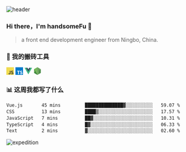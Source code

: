 ![header](https://raw.githubusercontent.com/fzq1998/fzq1998/master/header.png)

### Hi there，I'm handsomeFu 👋

> a front end development engineer from Ningbo, China.

### 🔧 我的搬砖工具
<code><img height="20" src="https://raw.githubusercontent.com/github/explore/80688e429a7d4ef2fca1e82350fe8e3517d3494d/topics/javascript/javascript.png" alt="javascript"></code>
<code><img height="20" src="https://raw.githubusercontent.com/github/explore/80688e429a7d4ef2fca1e82350fe8e3517d3494d/topics/typescript/typescript.png" alt="typescript"></code>
<code><img height="20" src="https://raw.githubusercontent.com/github/explore/80688e429a7d4ef2fca1e82350fe8e3517d3494d/topics/vue/vue.png" alt="vue"></code>
<code><img height="20" src="https://raw.githubusercontent.com/github/explore/80688e429a7d4ef2fca1e82350fe8e3517d3494d/topics/nodejs/nodejs.png" alt="nodejs"></code>



### 📊 这周我都写了什么
<!--START_SECTION:waka-->

```txt
Vue.js       45 mins         ██████████████▓░░░░░░░░░░   59.07 %
CSS          13 mins         ████▒░░░░░░░░░░░░░░░░░░░░   17.57 %
JavaScript   7 mins          ██▓░░░░░░░░░░░░░░░░░░░░░░   10.31 %
TypeScript   4 mins          █▓░░░░░░░░░░░░░░░░░░░░░░░   06.33 %
Text         2 mins          ▓░░░░░░░░░░░░░░░░░░░░░░░░   02.60 %
```

<!--END_SECTION:waka-->


![expedition](https://raw.githubusercontent.com/fzq1998/fzq1998/master/expedition.gif)

